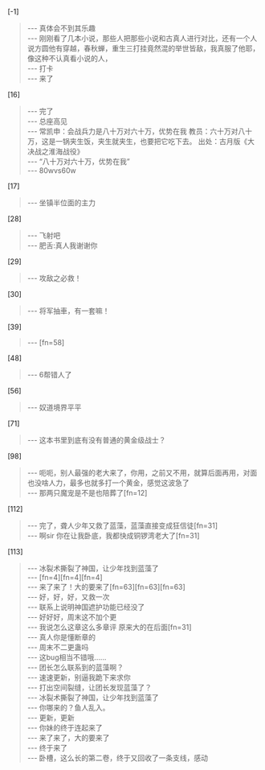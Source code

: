 
[-1] 
>--- 真体会不到其乐趣<br>
>--- 刚刚看了几本小说，那些人把那些小说和古真人进行对比，还有一个人说方圆他有穿越，春秋蝉，重生三打挂竟然混的举世皆敌，我真服了他耶，像这种不认真看小说的人，<br>
>--- 打卡<br>
>--- 来了<br>

[16] 
>--- 完了<br>
>--- 总座高见<br>
>--- 常凯申：会战兵力是八十万对六十万，优势在我
教员：六十万对八十万，这是一锅夹生饭，夹生就夹生，也要把它吃下去。
出处：古月版《大决战之淮海战役》<br>
>--- “八十万对六十万，优势在我”<br>
>--- 80wvs60w<br>

[17] 
>--- 坐镇半位面的主力<br>

[28] 
>--- 飞射吧<br>
>--- 肥舌:真人我谢谢你<br>

[29] 
>--- 攻敌之必救！<br>

[30] 
>--- 将军抽車，有一套嘛！<br>

[39] 
>--- [fn=58]<br>

[48] 
>--- 6帮错人了<br>

[56] 
>--- 奴道境界平平<br>

[71] 
>--- 这本书里到底有没有普通的黄金级战士？<br>

[98] 
>--- 呃呃，别人最强的老大来了，你用，之前又不用，就算后面再用，对面也没啥人力，最多也就多打一个黄金，感觉这波急了<br>
>--- 那两只魔宠是不是也陪葬了[fn=12]<br>

[112] 
>--- 完了，聋人少年又救了蓝藻，蓝藻直接变成狂信徒[fn=31]<br>
>--- 啊sir 你在让我卧底，我都快成铜锣湾老大了[fn=31]<br>

[113] 
>--- 冰裂术撕裂了神国，让少年找到蓝藻了<br>
>--- [fn=4][fn=4][fn=4]<br>
>--- 来了来了！大的要来了[fn=63][fn=63][fn=63]<br>
>--- 好，好，好，又救一次<br>
>--- 联系上说明神国遮护功能已经没了<br>
>--- 好好好，周末这不加个更<br>
>--- 我说怎么这章这么多章评 原来大的在后面[fn=31]<br>
>--- 真人你是懂断章的<br>
>--- 周末不二更蛊吗<br>
>--- 这bug相当不错哦……<br>
>--- 团长怎么联系到的蓝藻啊？<br>
>--- 速速更新，别逼我跪下来求你<br>
>--- 打出空间裂缝，让团长发现蓝藻了？<br>
>--- 冰裂术撕裂了神国，让少年找到蓝藻了<br>
>--- 你哪来的？鱼人乱入。<br>
>--- 更新，更新<br>
>--- 你妹的终于连起来了<br>
>--- 来了来了，大的要来了<br>
>--- 终于来了<br>
>--- 卧槽，这么长的第二卷，终于又回收了一条支线，感动<br>
